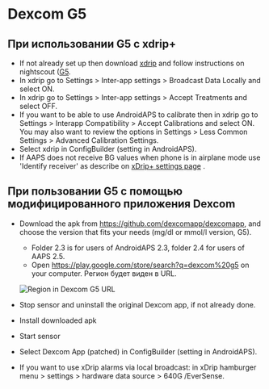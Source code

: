 # Dexcom G5

## При использовании G5 с xdrip+

-   If not already set up then download [xdrip](https://github.com/NightscoutFoundation/xDrip) and follow instructions on nightscout ([G5](http://www.nightscout.info/wiki/welcome/nightscout-with-xdrip-and-dexcom-share-wireless/xdrip-with-g5-support).
-   In xdrip go to Settings > Inter-app settings > Broadcast Data Locally and select ON.
-   In xdrip go to Settings > Inter-app settings > Accept Treatments and select OFF.
-   If you want to be able to use AndroidAPS to calibrate then in xdrip go to Settings > Interapp Compatibility > Accept Calibrations and select ON. You may also want to review the options in Settings > Less Common Settings > Advanced Calibration Settings.
-   Select xdrip in ConfigBuilder (setting in AndroidAPS).
-   If AAPS does not receive BG values when phone is in airplane mode use 'Identify receiver' as describe on [xDrip+ settings page](../Configuration/xdrip.md) .

## При пользовании G5 с помощью модифицированного приложения Dexcom

-   Download the apk from <https://github.com/dexcomapp/dexcomapp>, and choose the version that fits your needs (mg/dl or mmol/l version, G5).

    -   Folder 2.3 is for users of AndroidAPS 2.3, folder 2.4 for users of AAPS 2.5.
    -   Open <https://play.google.com/store/search?q=dexcom%20g5> on your computer. Регион будет виден в URL.

    ![Region in Dexcom G5 URL](../images/DexcomG5regionURL.PNG)

-   Stop sensor and uninstall the original Dexcom app, if not already done.

-   Install downloaded apk

-   Start sensor

-   Select Dexcom App (patched) in ConfigBuilder (setting in AndroidAPS).

-   If you want to use xDrip alarms via local broadcast: in xDrip hamburger menu > settings > hardware data source > 640G /EverSense.
